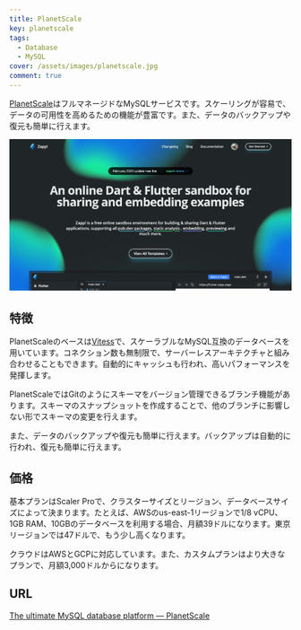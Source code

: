 ```yaml
---
title: PlanetScale
key: planetscale
tags:
  - Database
  - MySQL
cover: /assets/images/planetscale.jpg
comment: true
---
```


[PlanetScale](https://planetscale.com/)はフルマネージドなMySQLサービスです。スケーリングが容易で、データの可用性を高めるための機能が豊富です。また、データのバックアップや復元も簡単に行えます。

[![PlanetScaleのWebサイト](/assets/images/zapp.jpg)](https://planetscale.com/)

<!--more-->

## 特徴

PlanetScaleのベースは[Vitess](https://vitess.io/)で、スケーラブルなMySQL互換のデータベースを用いています。コネクション数も無制限で、サーバーレスアーキテクチャと組み合わせることもできます。自動的にキャッシュも行われ、高いパフォーマンスを発揮します。

PlanetScaleではGitのようにスキーマをバージョン管理できるブランチ機能があります。スキーマのスナップショットを作成することで、他のブランチに影響しない形でスキーマの変更を行えます。

また、データのバックアップや復元も簡単に行えます。バックアップは自動的に行われ、復元も簡単に行えます。

## 価格

基本プランはScaler Proで、クラスターサイズとリージョン、データベースサイズによって決まります。たとえば、AWSのus-east-1リージョンで1/8 vCPU、1GB RAM、10GBのデータベースを利用する場合、月額39ドルになります。東京リージョンでは47ドルで、もう少し高くなります。

クラウドはAWSとGCPに対応しています。また、カスタムプランはより大きなプランで、月額3,000ドルからになります。

## URL

[The ultimate MySQL database platform — PlanetScale](https://planetscale.com/)
